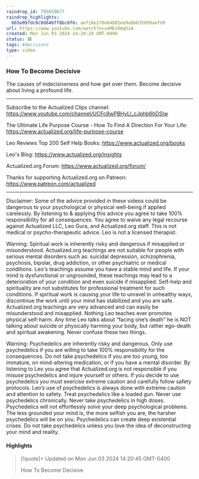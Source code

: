 ```yaml
---
raindrop_id: 795659677
raindrop_highlights:
  665e097dc0c0d646ff8bc6f6: aef18e278e84885ee9a8b635099aefd9
url: https://www.youtube.com/watch?v=veMExOmq5zA
created: Mon Jun 03 2024 14:20:29 GMT-0400
status: 🟥
tags: #decisions
type: video
---
```



### How To Become Decisive

The causes of indecisiveness and how get over them. Become decisive about living a profound life.

- - - - - - - - - - - -

Subscribe to the Actualized Clips channel:
https://www.youtube.com/channel/UCFc8wPBHyLl_cJphb6hDSIw

The Ultimate Life Purpose Course - How To Find A Direction For Your Life:
https://www.actualized.org/life-purpose-course

Leo Reviews Top 200 Self Help Books:
https://www.actualized.org/books

Leo&#39;s Blog:
https://www.actualized.org/insights

Actualized.org Forum:
https://www.actualized.org/forum/

Thanks for supporting Actualized.org on Patreon:
https://www.patreon.com/actualized

- - - - - - - - - - - -

Disclaimer: Some of the advice provided in these videos could be dangerous to your psychological or physical well-being if applied carelessly. By listening to &amp; applying this advice you agree to take 100% responsibility for all consequences. You agree to waive any legal recourse against Actualized LLC, Leo Gura, and Actualized.org staff. This is not medical or psycho-therapeutic advice. Leo is not a licensed therapist.

Warning: Spiritual work is inherently risky and dangerous if misapplied or misunderstood. Actualized.org teachings are not suitable for people with serious mental disorders such as: suicidal depression, schizophrenia, psychosis, bipolar, drug addiction, or other psychiatric or medical conditions. Leo&#39;s teachings assume you have a stable mind and life. If your mind is dysfunctional or ungrounded, these teachings may lead to a deterioration of your condition and even suicide if misapplied. Self-help and spirituality are not substitutes for professional treatment for such conditions. If spiritual work is causing your life to unravel in unhealthy ways, discontinue the work until your mind has stabilized and you are safe. Actualized.org teachings are very advanced and can easily be misunderstood and misapplied. Nothing Leo teaches ever promotes physical self-harm. Any time Leo talks about “facing one’s death” he is NOT talking about suicide or physically harming your body, but rather ego-death and spiritual awakening. Never confuse these two things.

Warning: Psychedelics are inherently risky and dangerous. Only use psychedelics if you are willing to take 100% responsibility for the consequences. Do not take psychedelics if you are too young, too immature, on mind-altering medication, or if you have a mental disorder. By listening to Leo you agree that Actualized.org is not responsible if you misuse psychedelics and injure yourself or others. If you decide to use psychedelics you must exercise extreme caution and carefully follow safety protocols. Leo’s use of psychedelics is always done with extreme caution and attention to safety. Treat psychedelics like a loaded gun. Never use psychedelics chronically. Never take psychedelics in high doses. Psychedelics will not effortlessly solve your deep psychological problems. The less grounded your mind is, the more selfish you are, the harsher psychedelics will be on you. Psychedelics can create deep existential crises. Do not take psychedelics unless you love the idea of deconstructing your mind and reality.

#### Highlights

> [!quote]+ Updated on Mon Jun 03 2024 14:20:45 GMT-0400
>
> How To Become Decisive

